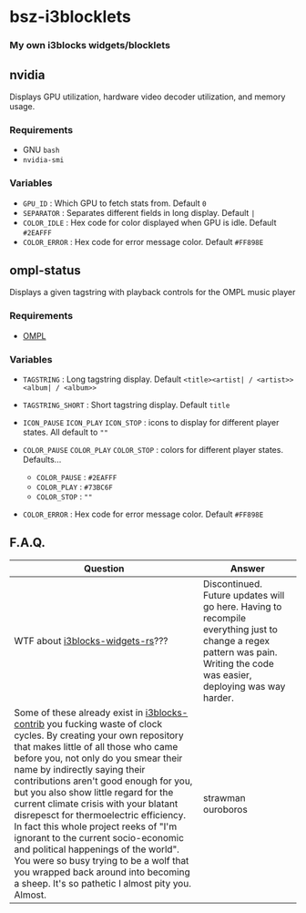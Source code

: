 # bsz-i3blocklets
### My own i3blocks widgets/blocklets

## nvidia
Displays GPU utilization, hardware video decoder utilization, and memory usage.

### Requirements
  * GNU `bash`
  * `nvidia-smi`

### Variables
  * `GPU_ID` : Which GPU to fetch stats from. Default `0`
  * `SEPARATOR` : Separates different fields in long display. Default `|`
  * `COLOR_IDLE` : Hex code for color displayed when GPU is idle. Default `#2EAFFF`
  * `COLOR_ERROR` : Hex code for error message color. Default `#FF898E`

## ompl-status
Displays a given tagstring with playback controls for the OMPL music player

### Requirements
  * [OMPL](https://github.com/Beinsezii/ompl)

### Variables
  * `TAGSTRING` : Long tagstring display. Default `<title><artist| / <artist>><album| / <album>>`
  * `TAGSTRING_SHORT` : Short tagstring display. Default `title`

  * `ICON_PAUSE` `ICON_PLAY` `ICON_STOP` : icons to display for different player states. All default to `""`

  * `COLOR_PAUSE` `COLOR_PLAY` `COLOR_STOP` : colors for different player states. Defaults...
    * `COLOR_PAUSE` : `#2EAFFF`
    * `COLOR_PLAY` : `#73BC6F`
    * `COLOR_STOP` : `""`

  * `COLOR_ERROR` : Hex code for error message color. Default `#FF898E`

## F.A.Q.
Question|Answer
---|---
WTF about [i3blocks-widgets-rs](https://github.com/Beinsezii/i3blocks-widgets-rs)???|Discontinued. Future updates will go here. Having to recompile everything just to change a regex pattern was pain. Writing the code was easier, deploying was way harder.
Some of these already exist in [i3blocks-contrib](https://github.com/vivien/i3blocks-contrib) you fucking waste of clock cycles. By creating your own repository that makes little of all those who came before you, not only do you smear their name by indirectly saying their contributions aren't good enough for you, but you also show little regard for the current climate crisis with your blatant disrepesct for thermoelectric efficiency. In fact this whole project reeks of "I'm ignorant to the current socio-economic and political happenings of the world". You were so busy trying to be a wolf that you wrapped back around into becoming a sheep. It's so pathetic I almost pity you. Almost.|strawman ouroboros
